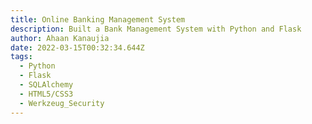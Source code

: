 ```yaml
---
title: Online Banking Management System
description: Built a Bank Management System with Python and Flask
author: Ahaan Kanaujia
date: 2022-03-15T00:32:34.644Z
tags:
  - Python
  - Flask
  - SQLAlchemy
  - HTML5/CSS3
  - Werkzeug_Security
---
```

<br>
